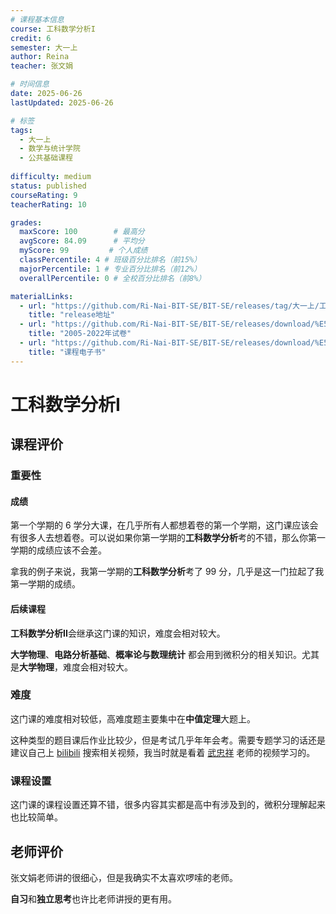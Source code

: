 ```yaml
---
# 课程基本信息
course: 工科数学分析I
credit: 6
semester: 大一上
author: Reina
teacher: 张文娟

# 时间信息
date: 2025-06-26
lastUpdated: 2025-06-26

# 标签
tags: 
  - 大一上
  - 数学与统计学院
  - 公共基础课程
  
difficulty: medium
status: published
courseRating: 9
teacherRating: 10

grades:
  maxScore: 100        # 最高分
  avgScore: 84.09      # 平均分
  myScore: 99         # 个人成绩
  classPercentile: 4 # 班级百分比排名（前15%）
  majorPercentile: 1 # 专业百分比排名（前12%）  
  overallPercentile: 0 # 全校百分比排名（前8%）

materialLinks:
  - url: "https://github.com/Ri-Nai-BIT-SE/BIT-SE/releases/tag/大一上/工科数学分析I/"
    title: "release地址"
  - url: "https://github.com/Ri-Nai-BIT-SE/BIT-SE/releases/download/%E5%A4%A7%E4%B8%80%E4%B8%8A/2005-2022-Papers.zip"
    title: "2005-2022年试卷"
  - url: "https://github.com/Ri-Nai-BIT-SE/BIT-SE/releases/download/%E5%A4%A7%E4%B8%80%E4%B8%8A/Ebook.pdf"
    title: "课程电子书"
---
```


# 工科数学分析I

## 课程评价
### 重要性

#### 成绩

第一个学期的 6 学分大课，在几乎所有人都想着卷的第一个学期，这门课应该会有很多人去想着卷。可以说如果你第一学期的**工科数学分析**考的不错，那么你第一学期的成绩应该不会差。

拿我的例子来说，我第一学期的**工科数学分析**考了 99 分，几乎是这一门拉起了我第一学期的成绩。


#### 后续课程

**工科数学分析II**会继承这门课的知识，难度会相对较大。

**大学物理**、**电路分析基础**、**概率论与数理统计** 都会用到微积分的相关知识。尤其是**大学物理**，难度会相对较大。

### 难度

这门课的难度相对较低，高难度题主要集中在**中值定理**大题上。

这种类型的题目课后作业比较少，但是考试几乎年年会考。需要专题学习的话还是建议自己上 [bilibili](https://www.bilibili.com/) 搜索相关视频，我当时就是看着 [武忠祥](https://space.bilibili.com/688379639) 老师的视频学习的。

### 课程设置

这门课的课程设置还算不错，很多内容其实都是高中有涉及到的，微积分理解起来也比较简单。

## 老师评价

张文娟老师讲的很细心，但是我确实不太喜欢啰嗦的老师。

**自习**和**独立思考**也许比老师讲授的更有用。


